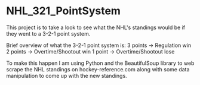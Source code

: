 # NHL_321_PointSystem
This project is to take a look to see what the NHL's standings would be if they went to a 3-2-1 point system.

Brief overview of what the 3-2-1 point system is:
3 points -> Regulation win
2 points -> Overtime/Shootout win
1 point -> Overtime/Shootout lose

To make this happen I am using Python and the BeautifulSoup library to web scrape the NHL standings on hockey-reference.com along with some data manipulation to come up with the new standings.
